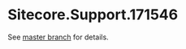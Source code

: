 # Sitecore.Support.171546

See [master branch](https://github.com/sitecoresupport/Sitecore.Support.171546) for details.